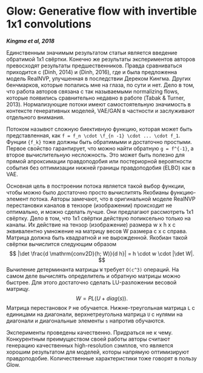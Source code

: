 # Glow: Generative flow with invertible 1x1 convolutions

***Kingma et al, 2018***

Единственным значимым результатом статьи является введение обратимой 1x1
свёртки. Конечно же результаты экспериментов авторов превосходят результаты
предшественников. Правда сравниваться приходится с (Dinh, 2014) и (Dinh, 2016),
где и была предложенна модель RealNVP, улучшенная в последствии Дереком Кингма.
Других бенчмарков, которые попались мне на глаза, по сути и нет. Дело в том, что
работа авторов связана с так называемыми normalizing flows, которые появились
сравнительно недавно в работе (Tabak & Turner, 2013). Нормализующие потоки имеют
самостоятельную значимость в контексте генеративных моделей, VAE/GAN в частности
и заслуживают отдельного внимания.

Потоком назывют сложную биективную функцию, которая может быть представленная,
как `f = f_n \cdot \f_{n -1} \cdot ... \cdot f_1`. Фунции `{f_k}` тоже должны
быть обратимыми и достаточно простыми. Первое свойство гарантирует, что можно
найти обратную `g = f^{-1}`, а второе вычислительную несложность. Это может быть
полезно для прямой апроксимации правдоподобия или постериорной вероятности
события без оптимизации нижней границы правдоподобия (ELBO) как в VAE.

Основная цель в построении потока является такой выбор функции, чтобы можно было
достаточно просто вычислитять Якобианы функцию-элемент потока. Авторы замечают,
что в оригинальной моделе RealNVP перестановки каналов в тензоре (изображении)
происходит не оптимально, и можно сделать лучше. Они предлагают рассмотреть 1x1
свёртку. Дело в том, что 1x1 свёртки действую попиксельно только на каналы. Их
действие на тензор (изображение) размера w x h x c эквивалентно умножение на
матрицу весов W размера c x c справа. Матрица должна быть квадратной и не
вырожденной. Якобиан такой свёртки вычислится следующим образом
$$
    |\det \frac{d \mathrm{conv2D}(h; W)}{d h}| = h \cdot w \cdot |\det W|.
$$
Вычиление детерминанта матрицы `W` требует `O(c^3)` операций. На самом деле
вычислять определитель и обратную матрицы можно быстрее. Для этого достаточно
сделать LU-разложении весовой матрицу.
$$
    W = P L (U + diag(s)).
$$
Матрица перестановок `P` не обучается. Нижне-треугольная матрица `L` с единицами на
диагонали, верхнетреугольна матрица `U` с нулями на диагонали и диагональные
элементы `s` напротив обучаются.

Эксперименты проведены качественно. Придраться не к чему. Конкурентным
преимуществом своей работы авторы считают генерацию качественных high-resolution
сэмплов, что является хорошим результатом для моделей, которы напрямую
оптимизируют правдоподобие. Количественные характеристики тоже говорят в пользу
Glow.
